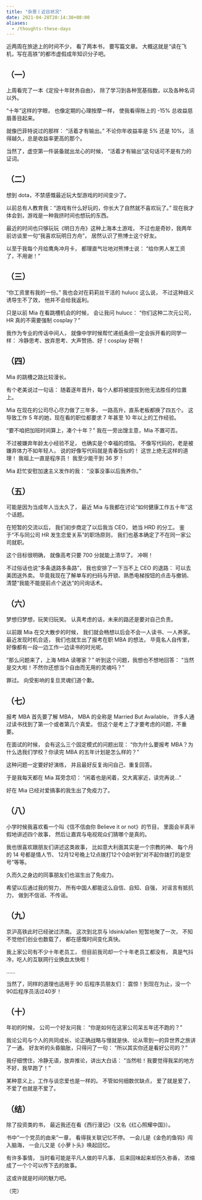 ```yaml
---
title: "杂思丨近日状况"
date: 2021-04-28T20:14:38+08:00
aliases:
  - /thoughts-these-days
---
```


近两周在旅途上的时间不少，
看了两本书，
要写篇文章。
大概这就是“读在飞机，写在高铁”的都市虚假成年知识分子吧。

<!--more-->

## （一）

上周看完了一本《定投十年财务自由》，
除了学习到各种宽基指数，以及各种名词以外。

“十年”这样的字眼，
也像定期的心理按摩一样，
使我看得账上的 -15% 总收益慈眉善目起来。

就像巴菲特说过的那样：
“活着才有输出。”
不论你年收益率是 5% 还是 10%，
活得越久，总是收益率更高的那个。

当然了，虚空第一件装备就出龙心的时候，
“活着才有输出”这句话可不是有力的证词。


## （二）

想到 dota，不禁感慨最近玩大型游戏的时间变少了。

以前总有人教育我：“游戏有什么好玩的，你长大了自然就不喜欢玩了。”
现在我才体会到，游戏是一种我挤时间也想玩的东西。

最近的时间也只够玩玩《明日方舟》这种上海本土游戏，
不过也是奇妙，我两年前访谈里一句“我喜欢玩明日方舟”，
居然认识了熊博士这个好友。

以至于我每个月给鹰角冲月卡，
都理直气壮地对熊博士说：
“给你男人发工资了，不用谢！”


## （三）

“你工资里有我的一份。”
我也会对在莉莉丝干活的 hulucc 这么说，
不过这种歧义诱导生不了效，
他并不会给我返利。

只是以前 Mia 在看跳槽机会的时候，
会让我问 hulucc：
“你们这种二次元公司，HR 真的不需要强制 cosplay？”

我作为专业的传话中间人，
就像中学时候帮忙递纸条但一定会拆开看的同学一样：
冷静思考、放弃思考、大声赞扬、好！cosplay 好啊！


## （四）

Mia 的跳槽之路比较漫长。

有个老美说过一句话：
随着逐年晋升，每个人都将被提拔到他无法胜任的位置上。

Mia 在现在的公司尽心尽力做了三年多，
一路高升，直系老板都换了四五个。
这导致工作 5 年的她，现在看的职位都要求 7 年甚至 10 年以上的工作经验。

“要不咱把加班时间算上，凑个十年？”
我在一旁出馊主意，Mia 不置可否。

不过被嫌弃年龄太小经验不足，
也确实是个幸福的烦恼。
不像写代码的，老是被嫌弃体力不如年轻人，
说的好像写代码就是青春饭似的！
这世上绝无这样的道理！
我祖上一直是程序员！
我至少能干到 36 岁！

Mia 赶忙安慰加速主义发作的我：
“没事没事以后我养你。”


## （五）

可能是因为当成年人当太久了，
最近 Mia 与我都在讨论“如何健康工作五十年”这个话题。

在短暂的交流以后，
我们初步商定了以后我当 CEO，
她当 HRD 的分工。
鉴于“不与同公司 HR 发生恋爱关系”的职场原则，
我们也基本确定了不在同一家公司就职。

这个目标很明确，
就像高考只要 700 分就能上清华了。
冲啊！

不过俗话也说“多条退路多条路”，
我也安排了一下当不上 CEO 的退路：
可以去美团送外卖。
毕竟我现在了解单车的扫码与开锁、熟悉电梯按钮的点击与撤销、清楚“我能不能提前点个送达”的问询话术。


## （六）

梦想归梦想，玩笑归玩笑。
认真考虑的话，未来的路还是要对自己负责。

以前跟 Mia 在交大散步的时候，
我们就会畅想以后会不会一人读书、一人养家。
最近发现时机合适，
我们也就生出了报考在职 MBA 的想法，
毕竟名人自传里，
好像都有一段一边工作一边读书的时光呢。

“那么问题来了，上海 MBA 读哪家？”
听到这个问题，我想也不想地回答：
“当然是交大啦！不然你还想当个自由而无用的灵魂吗？”

罪过。
向受影响的复旦灵魂们道个歉。


## （七）

报考 MBA 首先要了解 MBA，
MBA 的全称是 Married But Available，
许多人通过读书找到了第一个或者第几个真爱。
但这个是考上了才要考虑的问题，不重要。

在面试的时候，
会有这么三个固定模式的问题出现：
“你为什么要报考 MBA？为什么选我们学校？你读完 MBA 的五年计划是怎么样的？”

这种问题一定要好好演练，
并且最好反复询问自己、重复回答。

于是我每天都在 Mia 耳旁念叨：
“闲着也是闲着，交大离家近，读完再说…”

好在 Mia 已经对爱搞事的我生出了免疫力了。


## （八）

小学时候我喜欢看一个叫《信不信由你 Believe it or not》的节目，
里面会半真半假地讲述四个故事，
然后让嘉宾与电视观众们猜哪个是真的。

我也很喜欢跟朋友们讲述这类故事，
比如意大利面其实是一个宗教的神、
每个月的 14 号都是情人节、
12月12号晚上12点拨打12个0会听到“对不起你拨打的是空号”等等。

久而久之身边的同事朋友们也滋生出了免疫力。

希望以后通过我的努力，
所有中国人都能这么自信、自知、自强，
对谣言有抵抗力，
做到不信谣、不传谣。


## （九）

京沪高铁此时已经驶过济南。
这次到北京与 ldsink/allen 短暂地聚了一次，
不知不觉他们创业也数载了，
都在感慨时间变化真快。

我上家公司有不少十年老员工，
但目前我司却一个十年老员工都没有，
真是气抖冷，吃人的互联网行业换血太快啦！

……

当然了，同样的道理也适用于 90 后程序员朋友们：
震惊！到现在为止，没一个90后程序员活过40岁！


## （十）

年初的时候，
公司一个好友问我：
“你是如何在这家公司呆五年还不跑的？”

我论公司与个人的共同成长、论正确战略与慢就是快、论从零到一的异世界之旅讲了一通。
好友听的头昏脑胀，只得问了一句：
“所以其实你还是看好公司的？”

我仔细愣住，冷静无语，放弃推论，讲出大白话：
“当然啦！我要觉得我呆的地方不好，我早跑了！”

某种意义上，工作与谈恋爱也是一样的。
不管如何细数优缺点，
爱了就是爱了，
不爱了也就是不爱了。


## （结）

除了投资类的书，
最近我还在看《西行漫记》（又名《红心照耀中国》）。

书中“一个党员的由来”一章，
看得我关联记忆不停。
一会儿是《金色的鱼钩》闯入脑海，
一会儿又是《小萝卜头》唤起回忆。

有许多事情，
当时看可能是平凡人做的平凡事，
后来回味起来却历久弥香，
浓缩成了一个个可以传下去的故事。

这或许就是时间的魅力吧。


（完）
